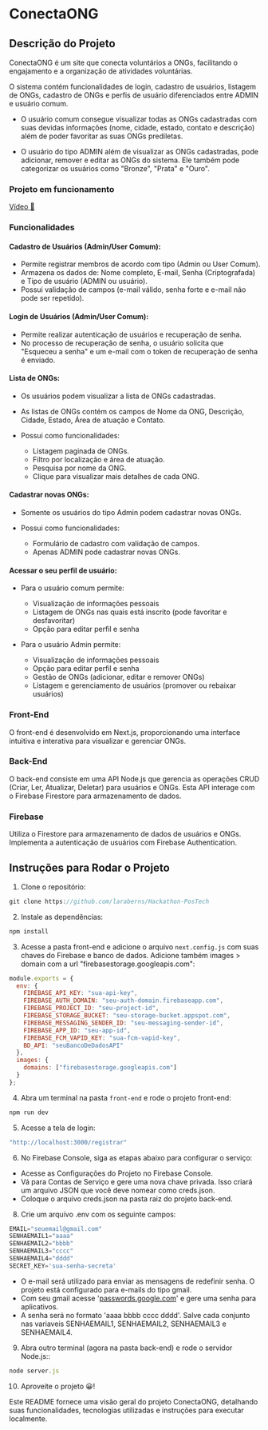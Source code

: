 # ConectaONG

## Descrição do Projeto

ConectaONG é um site que conecta voluntários a ONGs, facilitando o engajamento e a organização de atividades voluntárias. 

O sistema contém funcionalidades de login, cadastro de usuários, listagem de ONGs, cadastro de ONGs e perfis de usuário diferenciados entre ADMIN e usuário comum. 

- O usuário comum consegue visualizar todas as ONGs cadastradas com suas devidas informações (nome, cidade, estado, contato e descrição) além de poder favoritar as suas ONGs prediletas.

- O usuário do tipo ADMIN além de visualizar as ONGs cadastradas, pode adicionar, remover e editar as ONGs do sistema. Ele também pode categorizar os usuários como "Bronze", "Prata" e "Ouro".

### Projeto em funcionamento 
[Vídeo 🎥](https://drive.google.com/file/d/17ljM6UDNH_2ptlmlQk67V3l8li5qAETa/view?usp=sharing)

### Funcionalidades

#### **Cadastro de Usuários (Admin/User Comum):** 
- Permite registrar membros de acordo com tipo (Admin ou User Comum). 
- Armazena os dados de: Nome completo, E-mail, Senha (Criptografada) e Tipo de usuário (ADMIN ou usuário).
- Possui validação de campos (e-mail válido, senha forte e e-mail não pode ser repetido).

#### **Login de Usuários (Admin/User Comum):** 
- Permite realizar autenticação de usuários e recuperação de senha. 
- No processo de recuperação de senha, o usuário solicita que "Esqueceu a senha" e um e-mail com o token de recuperação de senha é enviado.
  
#### **Lista de ONGs:** 
- Os usuários podem visualizar a lista de ONGs cadastradas.
- As listas de ONGs contém os campos de Nome da ONG, Descrição, Cidade, Estado, Área de atuação e Contato.

- Possui como funcionalidades: 

  - Listagem paginada de ONGs.
  - Filtro por localização e área de atuação.
  - Pesquisa por nome da ONG.
  - Clique para visualizar mais detalhes de cada ONG.

#### **Cadastrar novas ONGs:** 
- Somente os usuários do tipo Admin podem cadastrar novas ONGs.

- Possui como funcionalidades: 
  - Formulário de cadastro com validação de campos.
  - Apenas ADMIN pode cadastrar novas ONGs.
  
#### **Acessar o seu perfil de usuário:** 
- Para o usuário comum permite:
  - Visualização de informações pessoais
  - Listagem de ONGs nas quais está inscrito (pode favoritar e desfavoritar)
  - Opção para editar perfil e senha

- Para o usuário Admin permite:
  - Visualização de informações pessoais 
  - Opção para editar perfil e senha
  - Gestão de ONGs (adicionar, editar e remover ONGs)
  - Listagem e gerenciamento de usuários (promover ou rebaixar usuários)

### Front-End

O front-end é desenvolvido em Next.js, proporcionando uma interface intuitiva e interativa para visualizar e gerenciar ONGs.

### Back-End

O back-end consiste em uma API Node.js que gerencia as operações CRUD (Criar, Ler, Atualizar, Deletar) para usuários e ONGs. Esta API interage com o Firebase Firestore para armazenamento de dados.

### Firebase

Utiliza o Firestore para armazenamento de dados de usuários e ONGs. Implementa a autenticação de usuários com Firebase Authentication.

## Instruções para Rodar o Projeto

1. Clone o repositório:
 ```js
git clone https://github.com/laraberns/Hackathon-PosTech
 ```
 
2. Instale as dependências:
 ```js
npm install
 ```

3. Acesse a pasta front-end e adicione o arquivo `next.config.js` com suas chaves do Firebase e banco de dados. Adicione também images > domain com a url "firebasestorage.googleapis.com":
```js
module.exports = {
  env: {
    FIREBASE_API_KEY: "sua-api-key",
    FIREBASE_AUTH_DOMAIN: "seu-auth-domain.firebaseapp.com",
    FIREBASE_PROJECT_ID: "seu-project-id",
    FIREBASE_STORAGE_BUCKET: "seu-storage-bucket.appspot.com",
    FIREBASE_MESSAGING_SENDER_ID: "seu-messaging-sender-id",
    FIREBASE_APP_ID: "seu-app-id",
    FIREBASE_FCM_VAPID_KEY: "sua-fcm-vapid-key",
    BD_API: "seuBancoDeDadosAPI"
  },
  images: {
    domains: ["firebasestorage.googleapis.com"]
  }
};
```

4. Abra um terminal na pasta `front-end` e rode o projeto front-end:
 ```js
npm run dev
 ```

5. Acesse a tela de login:
 ```js
"http://localhost:3000/registrar"
 ```

6. No Firebase Console, siga as etapas abaixo para configurar o serviço:
- Acesse as Configurações do Projeto no Firebase Console.
- Vá para Contas de Serviço e gere uma nova chave privada. Isso criará um arquivo JSON que você deve nomear como creds.json.
- Coloque o arquivo creds.json na pasta raiz do projeto back-end.

8. Crie um arquivo .env com os seguinte campos:
```js
EMAIL="seuemail@gmail.com"
SENHAEMAIL1="aaaa"
SENHAEMAIL2="bbbb"
SENHAEMAIL3="cccc"
SENHAEMAIL4="dddd"
SECRET_KEY='sua-senha-secreta'
```
- O e-mail será utilizado para enviar as mensagens de redefinir senha. O projeto está configurado para e-mails do tipo gmail.
- Com seu gmail acesse '[passwords.google.com](https://myaccount.google.com/apppasswords)' e gere uma senha para aplicativos.
- A senha será no formato 'aaaa bbbb cccc dddd'. Salve cada conjunto nas variaveis SENHAEMAIL1, SENHAEMAIL2, SENHAEMAIL3 e SENHAEMAIL4.

9. Abra outro terminal (agora na pasta back-end) e rode o servidor Node.js::
 ```js
node server.js
 ```
 
10. Aproveite o projeto 😀!

Este README fornece uma visão geral do projeto ConectaONG, detalhando suas funcionalidades, tecnologias utilizadas e instruções para executar localmente.